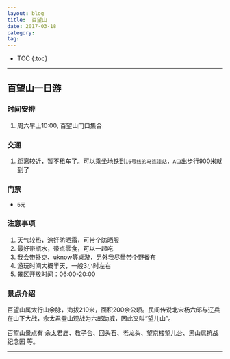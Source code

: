 ```yaml
---
layout: blog
title:  百望山
date: 2017-03-18
category:
tag:
---
```



* TOC
{:toc}

*****

## 百望山一日游

### 时间安排
1. 周六早上10:00, 百望山门口集合

### 交通

1. 距离较近，暂不租车了。可以乘坐地铁到`16号线的马连洼站`，`A口`出步行900米就到了

### 门票
* `6元`

### 注意事项
1. 天气较热，涂好防晒霜，可带个防晒服
2. 最好带瓶水，带点零食，可以一起吃
3. 我会带扑克、uknow等桌游，另外我尽量带个野餐布
4. 游玩时间大概半天，一般3小时左右
5. 景区开放时间：06:00-20:00

### 景点介绍

百望山属太行山余脉，海拔210米，面积200余公顷。民间传说北宋杨六郎与辽兵在山下大战，佘太君登山观战为六郎助威，因此又叫“望儿山”。

百望山景点有 佘太君庙、教子台、回头石、老龙头、望京楼望儿台、黑山扈抗战纪念园 等。

*****
